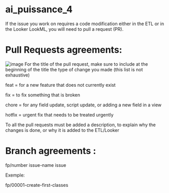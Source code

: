 # ai_puissance_4
If the issue you work on requires a code modification either in the ETL or in the Looker LookML, you will need to pull a request (PR).


# Pull Requests agreements:

![image](https://user-images.githubusercontent.com/96725028/151575515-9cdd9e44-adf4-4f1c-8f97-5a98563f2d07.png)
For the title of the pull request, make sure to include at the beginning of the title the type of change you made (this list is not exhaustive)

feat  = for a new feature that does not currently exist

fix = to fix something that is broken

chore = for any field update, script update, or adding a new field in a view

hotfix = urgent fix that needs to be treated urgently

To all the pull requests must be added a description, to explain why the changes is done, or why it is added to the ETL/Looker

# Branch agreements : 
fp/number issue-name issue
 
Exemple:

fp/00001-create-first-classes


